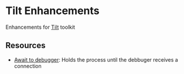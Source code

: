 # Tilt Enhancements
Enhancements for [Tilt](https://tilt.dev/) toolkit


## Resources

- [Await to debugger](/pkg/await): Holds the process until the debbuger receives a connection
